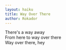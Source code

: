 ```yaml
---
layout: haiku
title: Way Over There
author: Rokador
---
```



There's a way away<br>
From here to way over there<br>
Way over there, hey<br>